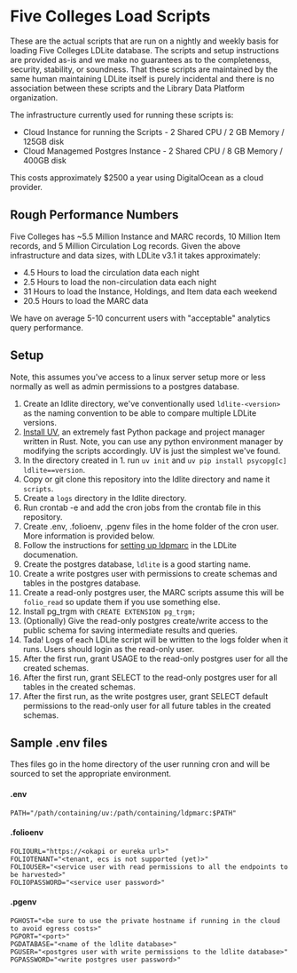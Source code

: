 # Five Colleges Load Scripts

These are the actual scripts that are run on a nightly and weekly basis for loading Five Colleges LDLite database.
The scripts and setup instructions are provided as-is and we make no guarantees as to the completeness, security, stability, or soundness.
That these scripts are maintained by the same human maintaining LDLite itself is purely incidental and there is no association between these scripts and the Library Data Platform organization.

The infrastructure currently used for running these scripts is:
* Cloud Instance for running the Scripts - 2 Shared CPU / 2 GB Memory / 125GB disk
* Cloud Managemed Postgres Instance - 2 Shared CPU / 8 GB Memory / 400GB disk

This costs approximately $2500 a year using DigitalOcean as a cloud provider.

## Rough Performance Numbers

Five Colleges has ~5.5 Million Instance and MARC records, 10 Million Item records, and 5 Million Circulation Log records.
Given the above infrastructure and data sizes, with LDLite v3.1 it takes approximately:
* 4.5 Hours to load the circulation data each night
* 2.5 Hours to load the non-circulation data each night
* 31 Hours to load the Instance, Holdings, and Item data each weekend 
* 20.5 Hours to load the MARC data

We have on average 5-10 concurrent users with "acceptable" analytics query performance.

## Setup

Note, this assumes you've access to a linux server setup more or less normally as well as admin permissions to a postgres database.

1. Create an ldlite directory, we've conventionally used `ldlite-<version>` as the naming convention to be able to compare multiple LDLite versions.
1. [Install UV](https://docs.astral.sh/uv/getting-started/installation/), an extremely fast Python package and project manager written in Rust. Note, you can use any python environment manager by modifying the scripts accordingly. UV is just the simplest we've found.
1. In the directory created in 1. run `uv init` and `uv pip install psycopg[c] ldlite==version`.
1. Copy or git clone this repository into the ldlite directory and name it `scripts`.
1. Create a `logs` directory in the ldlite directory.
1. Run crontab -e and add the cron jobs from the crontab file in this repository.
1. Create .env, .folioenv, .pgenv files in the home folder of the cron user. More information is provided below.
1. Follow the instructions for [setting up ldpmarc](https://github.com/library-data-platform/ldlite/blob/main/srs.md#running-ldpmarc) in the LDLite documenation.
1. Create the postgres database, `ldlite` is a good starting name.
1. Create a write postgres user with permissions to create schemas and tables in the postgres database.
1. Create a read-only postgres user, the MARC scripts assume this will be `folio_read` so update them if you use something else.
1. Install pg_trgm with `CREATE EXTENSION pg_trgm;`
1. (Optionally) Give the read-only postgres create/write access to the public schema for saving intermediate results and queries.
1. Tada! Logs of each LDLite script will be written to the logs folder when it runs. Users should login as the read-only user.
1. After the first run, grant USAGE to the read-only postgres user for all the created schemas.
1. After the first run, grant SELECT to the read-only postgres user for all tables in the created schemas.
1. After the first run, as the write postgres user, grant SELECT default permissions to the read-only user for all future tables in the created schemas.

## Sample .env files
Thes files go in the home directory of the user running cron and will be sourced to set the appropriate environment.

#### .env
```
PATH="/path/containing/uv:/path/containing/ldpmarc:$PATH"
```

#### .folioenv
```
FOLIOURL="https://<okapi or eureka url>"
FOLIOTENANT="<tenant, ecs is not supported (yet)>"
FOLIOUSER="<service user with read permissions to all the endpoints to be harvested>"
FOLIOPASSWORD="<service user password>"
```

#### .pgenv
```
PGHOST="<be sure to use the private hostname if running in the cloud to avoid egress costs>"
PGPORT="<port>"
PGDATABASE="<name of the ldlite database>"
PGUSER="<postgres user with write permissions to the ldlite database>"
PGPASSWORD="<write postgres user password>"
```
